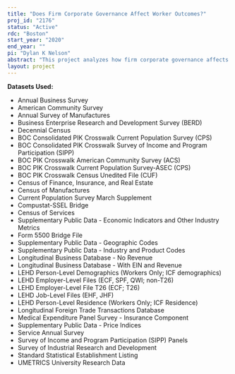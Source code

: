 ```yaml
---
title: "Does Firm Corporate Governance Affect Worker Outcomes?"
proj_id: "2176"
status: "Active"
rdc: "Boston"
start_year: "2020"
end_year: ""
pi: "Dylan K Nelson"
abstract: "This project analyzes how firm corporate governance affects worker outcomes. Corporate governance can be defined as the institutions within each firm that govern its decision-making, and the resulting balance of power between stakeholder groups. Contemporary trends in corporate governance include increased owner control over executives, the emergence of new styles of ownership to fund and restructure firms, and a large decline in the number of publicly listed firms. We use Census longitudinally-linked data to analyze the relationship between these trends and individual worker and worker household outcomes including earnings, employment, and occupational attainment. We begin our project by using novel network methods to impute occupation into the LEHD. We then describe the relationship between corporate governance and worker outcomes, using variance decomposition, regression, and Markovian modeling. We thirdly estimate the effect of firm governance transitions on worker outcomes, for example private equity buy-outs. Finally, we take a spatial perspective to study how the diversity of firms within local labor markets influences local inequality."
layout: project
---
```


**Datasets Used:**

  - Annual Business Survey 
  - American Community Survey 
  - Annual Survey of Manufactures 
  - Business Enterprise Research and Development Survey (BERD) 
  - Decennial Census 
  - BOC Consolidated PIK Crosswalk Current Population Survey (CPS) 
  - BOC Consolidated PIK Crosswalk Survey of Income and Program Participation (SIPP) 
  - BOC PIK Crosswalk American Community Survey (ACS) 
  - BOC PIK Crosswalk Current Population Survey-ASEC (CPS) 
  - BOC PIK Crosswalk Census Unedited File (CUF) 
  - Census of Finance, Insurance, and Real Estate 
  - Census of Manufactures 
  - Current Population Survey March Supplement 
  - Compustat-SSEL Bridge 
  - Census of Services 
  - Supplementary Public Data - Economic Indicators and Other Industry Metrics 
  - Form 5500 Bridge File 
  - Supplementary Public Data - Geographic Codes 
  - Supplementary Public Data - Industry and Product Codes 
  - Longitudinal Business Database - No Revenue 
  - Longitudinal Business Database - With EIN and Revenue 
  - LEHD Person-Level Demographics (Workers Only; ICF demographics) 
  - LEHD Employer-Level Files (ECF, SPF, QWI; non-T26) 
  - LEHD Employer-Level File T26 (ECF; T26) 
  - LEHD Job-Level Files (EHF, JHF) 
  - LEHD Person-Level Residence (Workers Only; ICF Residence) 
  - Longitudinal Foreign Trade Transactions Database 
  - Medical Expenditure Panel Survey - Insurance Component 
  - Supplementary Public Data - Price Indices 
  - Service Annual Survey 
  - Survey of Income and Program Participation (SIPP) Panels 
  - Survey of Industrial Research and Development 
  - Standard Statistical Establishment Listing 
  - UMETRICS University Research Data 

